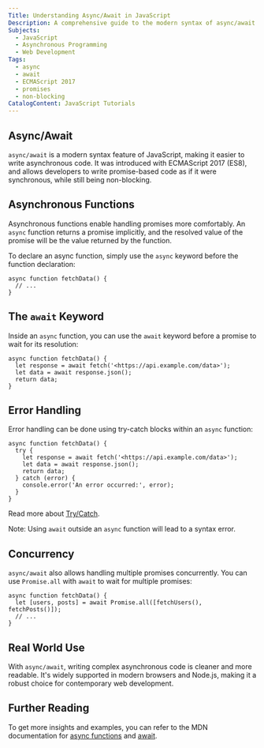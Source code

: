 ```yaml
---
Title: Understanding Async/Await in JavaScript
Description: A comprehensive guide to the modern syntax of async/await in JavaScript, explaining its usage, error handling, concurrency, real-world applications, and further reading resources.
Subjects:
  - JavaScript
  - Asynchronous Programming
  - Web Development
Tags:
  - async
  - await
  - ECMAScript 2017
  - promises
  - non-blocking
CatalogContent: JavaScript Tutorials
---
```


## Async/Await

`async/await` is a modern syntax feature of JavaScript, making it easier to write asynchronous code. It was introduced with ECMAScript 2017 (ES8), and allows developers to write promise-based code as if it were synchronous, while still being non-blocking.

## Asynchronous Functions

Asynchronous functions enable handling promises more comfortably. An `async` function returns a promise implicitly, and the resolved value of the promise will be the value returned by the function.

To declare an async function, simply use the `async` keyword before the function declaration:

```async
async function fetchData() {
  // ...
}
```

## The `await` Keyword

Inside an `async` function, you can use the `await` keyword before a promise to wait for its resolution:

```await
async function fetchData() {
  let response = await fetch('<https://api.example.com/data>');
  let data = await response.json();
  return data;
}
```

## Error Handling

Error handling can be done using try-catch blocks within an `async` function:

```try-catch
async function fetchData() {
  try {
    let response = await fetch('<https://api.example.com/data>');
    let data = await response.json();
    return data;
  } catch (error) {
    console.error('An error occurred:', error);
  }
}
```

Read more about [Try/Catch](https://www.codecademy.com/resources/docs/javascript/try-catch).

Note: Using `await` outside an `async` function will lead to a syntax error.

## Concurrency

`async/await` also allows handling multiple promises concurrently. You can use `Promise.all` with `await` to wait for multiple promises:

```concurrency
async function fetchData() {
  let [users, posts] = await Promise.all([fetchUsers(), fetchPosts()]);
  // ...
}
```

## Real World Use

With `async/await`, writing complex asynchronous code is cleaner and more readable. It's widely supported in modern browsers and Node.js, making it a robust choice for contemporary web development.

## Further Reading

To get more insights and examples, you can refer to the MDN documentation for [async functions](https://developer.mozilla.org/en-US/docs/Web/JavaScript/Reference/Statements/async_function) and [await](https://developer.mozilla.org/en-US/docs/Web/JavaScript/Reference/Operators/await).
